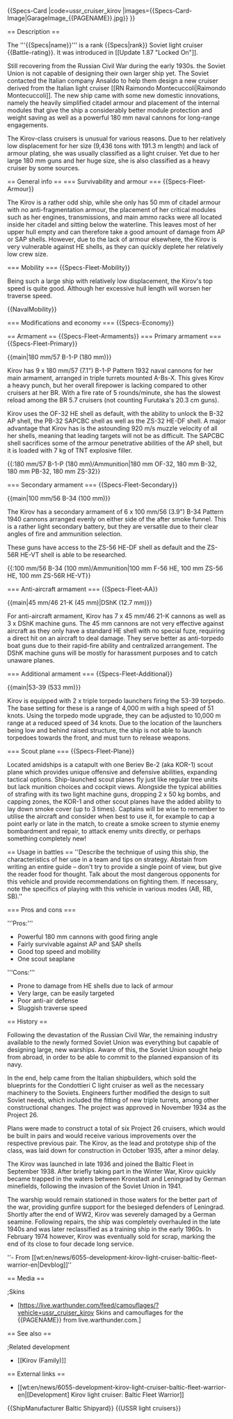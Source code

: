 {{Specs-Card
|code=ussr_cruiser_kirov
|images={{Specs-Card-Image|GarageImage_{{PAGENAME}}.jpg}}
}}

== Description ==
<!-- ''In the first part of the description, cover the history of the ship's creation and military application. In the second part, tell the reader about using this ship in the game. Add a screenshot: if a beginner player has a hard time remembering vehicles by name, a picture will help them identify the ship in question.'' -->
The '''{{Specs|name}}''' is a rank {{Specs|rank}} Soviet light cruiser {{Battle-rating}}. It was introduced in [[Update 1.87 "Locked On"]].

Still recovering from the Russian Civil War during the early 1930s. the Soviet Union is not capable of designing their own larger ship yet. The Soviet contacted the Italian company Ansaldo to help them design a new cruiser derived from the Italian light cruiser [[RN Raimondo Montecuccoli|Raimondo Montecuccoli]]. The new ship came with some new domestic innovations, namely the heavily simplified citadel armour and placement of the internal modules that give the ship a considerably better module protection and weight saving as well as a powerful 180 mm naval cannons for long-range engagements.

The Kirov-class cruisers is unusual for various reasons. Due to her relatively low displacement for her size (9,436 tons with 191.3 m length) and lack of armour plating, she was usually classified as a light cruiser. Yet due to her large 180 mm guns and her huge size, she is also classified as a heavy cruiser by some sources.

== General info ==
=== Survivability and armour ===
{{Specs-Fleet-Armour}}
<!-- ''Talk about the vehicle's armour. Note the most well-defended and most vulnerable zones, e.g. the ammo magazine. Evaluate the composition of components and assemblies responsible for movement and manoeuvrability. Evaluate the survivability of the primary and secondary armaments separately. Don't forget to mention the size of the crew, which plays an important role in fleet mechanics. Save tips on preserving survivability for the "Usage in battles" section. If necessary, use a graphical template to show the most well-protected or most vulnerable points in the armour.'' -->
The Kirov is a rather odd ship, while she only has 50 mm of citadel armour with no anti-fragmentation armour, the placement of her critical modules such as her engines, transmissions, and main ammo racks were all located inside her citadel and sitting below the waterline. This leaves most of her upper hull empty and can therefore take a good amount of damage from AP or SAP shells. However, due to the lack of armour elsewhere, the Kirov is very vulnerable against HE shells, as they can quickly deplete her relatively low crew size.

=== Mobility ===
{{Specs-Fleet-Mobility}}
<!-- ''Write about the ship's mobility. Evaluate its power and manoeuvrability, rudder rerouting speed, stopping speed at full tilt, with its maximum forward and reverse speed.'' -->
Being such a large ship with relatively low displacement, the Kirov's top speed is quite good. Although her excessive hull length will worsen her traverse speed.

{{NavalMobility}}

=== Modifications and economy ===
{{Specs-Economy}}

== Armament ==
{{Specs-Fleet-Armaments}}
=== Primary armament ===
{{Specs-Fleet-Primary}}
<!-- ''Provide information about the characteristics of the primary armament. Evaluate their efficacy in battle based on their reload speed, ballistics and the capacity of their shells. Add a link to the main article about the weapon: <code><nowiki>{{main|Weapon name (calibre)}}</nowiki></code>. Broadly describe the ammunition available for the primary armament, and provide recommendations on how to use it and which ammunition to choose.'' -->
{{main|180 mm/57 B-1-P (180 mm)}}

Kirov has 9 x 180 mm/57 (7.1") B-1-P Pattern 1932 naval cannons for her main armament, arranged in triple turrets mounted A-Bs-X. This gives Kirov a heavy punch, but her overall firepower is lacking compared to other cruisers at her BR. With a fire rate of 5 rounds/minute, she has the slowest reload among the BR 5.7 cruisers (not counting Furutaka's 20.3 cm guns).

Kirov uses the OF-32 HE shell as default, with the ability to unlock the B-32 AP shell, the PB-32 SAPCBC shell as well as the ZS-32 HE-DF shell. A major advantage that Kirov has is the astounding 920 m/s muzzle velocity of all her shells, meaning that leading targets will not be as difficult. The SAPCBC shell sacrifices some of the armour penetrative abilities of the AP shell, but it is loaded with 7 kg of TNT explosive filler.

{{:180 mm/57 B-1-P (180 mm)/Ammunition|180 mm OF-32, 180 mm B-32, 180 mm PB-32, 180 mm ZS-32}}

=== Secondary armament ===
{{Specs-Fleet-Secondary}}
<!-- ''Some ships are fitted with weapons of various calibres. Secondary armaments are defined as weapons chosen with the control <code>Select secondary weapon</code>. Evaluate the secondary armaments and give advice on how to use them. Describe the ammunition available for the secondary armament. Provide recommendations on how to use them and which ammunition to choose. Remember that any anti-air armament, even heavy calibre weapons, belong in the next section. If there is no secondary armament, remove this section.'' -->
{{main|100 mm/56 B-34 (100 mm)}}

The Kirov has a secondary armament of 6 x 100 mm/56 (3.9") B-34 Pattern 1940 cannons arranged evenly on either side of the after smoke funnel. This is a rather light secondary battery, but they are versatile due to their clear angles of fire and ammunition selection.

These guns have access to the ZS-56 HE-DF shell as default and the ZS-56R HE-VT shell is able to be researched.

{{:100 mm/56 B-34 (100 mm)/Ammunition|100 mm F-56 HE, 100 mm ZS-56 HE, 100 mm ZS-56R HE-VT}}

=== Anti-aircraft armament ===
{{Specs-Fleet-AA}}
<!-- ''An important part of the ship's armament responsible for air defence. Anti-aircraft armament is defined by the weapon chosen with the control <code>Select anti-aircraft weapons</code>. Talk about the ship's anti-air cannons and machine guns, the number of guns and their positions, their effective range, and about their overall effectiveness – including against surface targets. If there are no anti-aircraft armaments, remove this section.'' -->
{{main|45 mm/46 21-K (45 mm)|DShK (12.7 mm)}}

For anti-aircraft armament, Kirov has 7 x 45 mm/46 21-K cannons as well as 3 x DShK machine guns. The 45 mm cannons are not very effective against aircraft as they only have a standard HE shell with no special fuze, requiring a direct hit on an aircraft to deal damage. They serve better as anti-torpedo boat guns due to their rapid-fire ability and centralized arrangement. The DShK machine guns will be mostly for harassment purposes and to catch unaware planes.

=== Additional armament ===
{{Specs-Fleet-Additional}}
<!-- ''Describe the available additional armaments of the ship: depth charges, mines, torpedoes. Talk about their positions, available ammunition and launch features such as dead zones of torpedoes. If there is no additional armament, remove this section.'' -->
{{main|53-39 (533 mm)}}

Kirov is equipped with 2 x triple torpedo launchers firing the 53-39 torpedo. The base setting for these is a range of 4,000 m with a high speed of 51 knots. Using the torpedo mode upgrade, they can be adjusted to 10,000 m range at a reduced speed of 34 knots. Due to the location of the launchers being low and behind raised structure, the ship is not able to launch torpedoes towards the front, and must turn to release weapons.

=== Scout plane ===
{{Specs-Fleet-Plane}}

Located amidships is a catapult with one Beriev Be-2 (aka KOR-1) scout plane which provides unique offensive and defensive abilities, expanding tactical options. Ship-launched scout planes fly just like regular tree units but lack munition choices and cockpit views. Alongside the typical abilities of strafing with its two light machine guns, dropping 2 x 50 kg bombs, and capping zones, the KOR-1 and other scout planes have the added ability to lay down smoke cover (up to 3 times). Captains will be wise to remember to utilise the aircraft and consider when best to use it, for example to cap a point early or late in the match, to create a smoke screen to stymie enemy bombardment and repair, to attack enemy units directly, or perhaps something completely new!

== Usage in battles ==
''Describe the technique of using this ship, the characteristics of her use in a team and tips on strategy. Abstain from writing an entire guide – don't try to provide a single point of view, but give the reader food for thought. Talk about the most dangerous opponents for this vehicle and provide recommendations on fighting them. If necessary, note the specifics of playing with this vehicle in various modes (AB, RB, SB).''

=== Pros and cons ===
<!-- ''Summarise and briefly evaluate the vehicle in terms of its characteristics and combat effectiveness. Mark its pros and cons in the bulleted list. Try not to use more than 6 points for each of the characteristics. Avoid using categorical definitions such as "bad", "good" and the like - use substitutions with softer forms such as "inadequate" and "effective".'' -->

'''Pros:'''

* Powerful 180 mm cannons with good firing angle
* Fairly survivable against AP and SAP shells
* Good top speed and mobility
* One scout seaplane

'''Cons:'''

* Prone to damage from HE shells due to lack of armour
* Very large, can be easily targeted
* Poor anti-air defense
* Sluggish traverse speed

== History ==
<!-- ''Describe the history of the creation and combat usage of the ship in more detail than in the introduction. If the historical reference turns out to be too long, take it to a separate article, taking a link to the article about the ship and adding a block "/History" (example: <nowiki>https://wiki.warthunder.com/(Ship-name)/History</nowiki>) and add a link to it here using the <code>main</code> template. Be sure to reference text and sources by using <code><nowiki><ref></ref></nowiki></code>, as well as adding them at the end of the article with <code><nowiki><references /></nowiki></code>. This section may also include the ship's dev blog entry (if applicable) and the in-game encyclopedia description (under <code><nowiki>=== In-game description ===</nowiki></code>, also if applicable).'' -->
Following the devastation of the Russian Civil War, the remaining industry available to the newly formed Soviet Union was everything but capable of designing large, new warships. Aware of this, the Soviet Union sought help from abroad, in order to be able to commit to the planned expansion of its navy.

In the end, help came from the Italian shipbuilders, which sold the blueprints for the Condottieri C light cruiser as well as the necessary machinery to the Soviets. Engineers further modified the design to suit Soviet needs, which included the fitting of new triple turrets, among other constructional changes. The project was approved in November 1934 as the Project 26.

Plans were made to construct a total of six Project 26 cruisers, which would be built in pairs and would receive various improvements over the respective previous pair. The Kirov, as the lead and prototype ship of the class, was laid down for construction in October 1935, after a minor delay.

The Kirov was launched in late 1936 and joined the Baltic Fleet in September 1938. After briefly taking part in the Winter War, Kirov quickly became trapped in the waters between Kronstadt and Leningrad by German minefields, following the invasion of the Soviet Union in 1941.

The warship would remain stationed in those waters for the better part of the war, providing gunfire support for the besieged defenders of Leningrad. Shortly after the end of WW2, Kirov was severely damaged by a German seamine. Following repairs, the ship was completely overhauled in the late 1940s and was later reclassified as a training ship in the early 1960s. In February 1974 however, Kirov was eventually sold for scrap, marking the end of its close to four decade long service.

''- From [[wt:en/news/6055-development-kirov-light-cruiser-baltic-fleet-warrior-en|Devblog]]''

== Media ==
<!-- ''Excellent additions to the article would be video guides, screenshots from the game, and photos.'' -->

;Skins

* [https://live.warthunder.com/feed/camouflages/?vehicle=ussr_cruiser_kirov Skins and camouflages for the {{PAGENAME}} from live.warthunder.com.]

== See also ==
<!-- ''Links to articles on the War Thunder Wiki that you think will be useful for the reader, for example:''
* ''reference to the series of the ship;''
* ''links to approximate analogues of other nations and research trees.'' -->

;Related development

* [[Kirov (Family)]]

== External links ==
<!-- ''Paste links to sources and external resources, such as:''
* ''topic on the official game forum;''
* ''other literature.'' -->

* [[wt:en/news/6055-development-kirov-light-cruiser-baltic-fleet-warrior-en|[Development] Kirov light cruiser: Baltic Fleet Warrior]]

{{ShipManufacturer Baltic Shipyard}}
{{USSR light cruisers}}
